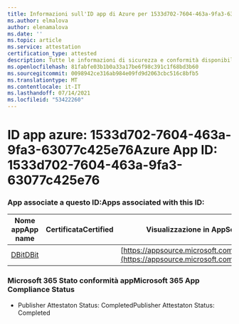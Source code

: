 ```yaml
---
title: Informazioni sull'ID app di Azure per 1533d702-7604-463a-9fa3-63077c425e76
ms.author: elmalova
author: elenamalova
ms.date: ''
ms.topic: article
ms.service: attestation
certification_type: attested
description: Tutte le informazioni di sicurezza e conformità disponibili per 1533d702-7604-463a-9fa3-63077c425e76.
ms.openlocfilehash: 81fabfe03b1b0a33a17be6f98c391c1f68bd3b60
ms.sourcegitcommit: 0098942ce316ab984e09fd9d2063cbc516c8bfb5
ms.translationtype: MT
ms.contentlocale: it-IT
ms.lasthandoff: 07/14/2021
ms.locfileid: "53422260"
---
```

# <a name="azure-app-id-1533d702-7604-463a-9fa3-63077c425e76"></a><span data-ttu-id="699ee-103">ID app azure: 1533d702-7604-463a-9fa3-63077c425e76</span><span class="sxs-lookup"><span data-stu-id="699ee-103">Azure App ID: 1533d702-7604-463a-9fa3-63077c425e76</span></span>


### <a name="apps-associated-with-this-id"></a><span data-ttu-id="699ee-104">App associate a questo ID:</span><span class="sxs-lookup"><span data-stu-id="699ee-104">Apps associated with this ID:</span></span>
| <span data-ttu-id="699ee-105">**Nome app**</span><span class="sxs-lookup"><span data-stu-id="699ee-105">**App name**</span></span> | <span data-ttu-id="699ee-106">**Certificata**</span><span class="sxs-lookup"><span data-stu-id="699ee-106">**Certified**</span></span> | <span data-ttu-id="699ee-107">**Visualizzazione in AppSource**</span><span class="sxs-lookup"><span data-stu-id="699ee-107">**View in AppSource**</span></span> |
|-|-|-|
| [<span data-ttu-id="699ee-108">DBit</span><span class="sxs-lookup"><span data-stu-id="699ee-108">DBit</span></span>](https://docs.microsoft.com/en-us/microsoft-365-app-certification/forward/WA200001536) |  | [https://appsource.microsoft.com/product/office/WA200001536](https://appsource.microsoft.com/product/office/WA200001536) |

### <a name="microsoft-365-app-compliance-status"></a><span data-ttu-id="699ee-109">Microsoft 365 Stato conformità app</span><span class="sxs-lookup"><span data-stu-id="699ee-109">Microsoft 365 App Compliance Status</span></span>
- <span data-ttu-id="699ee-110">Publisher Attestaton Status: Completed</span><span class="sxs-lookup"><span data-stu-id="699ee-110">Publisher Attestaton Status: Completed</span></span>
